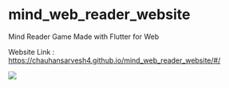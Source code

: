 # mind_web_reader_website

Mind Reader Game Made with Flutter for Web

Website Link : https://chauhansarvesh4.github.io/mind_web_reader_website/#/

<img src="extra/mind.png"/>
